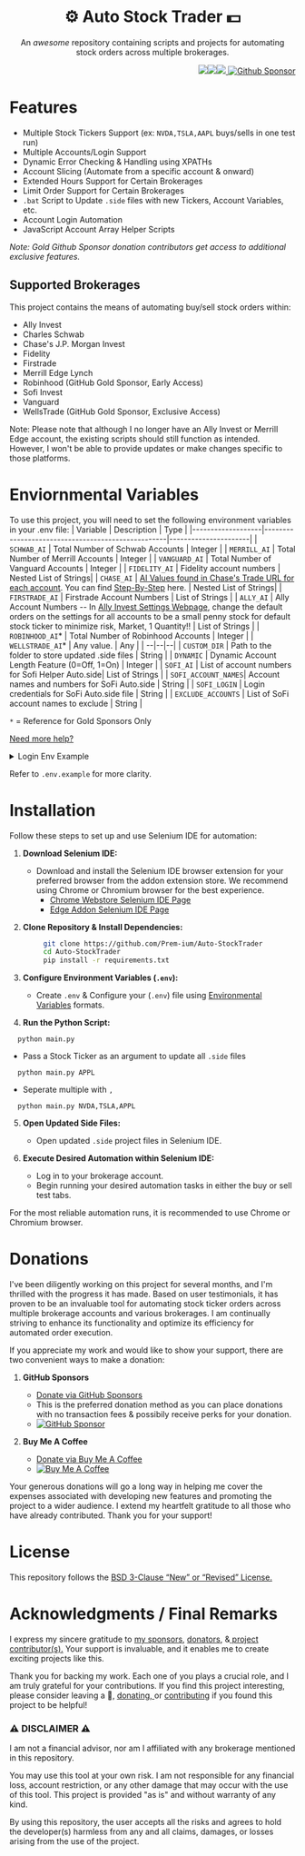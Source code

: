 <h1 align="center"> ⚙️ Auto Stock Trader 💵 </h1>

<p align="center">An <i>awesome</i> repository containing scripts and projects for automating stock orders across multiple brokerages.</p>

<p align="right"><img src="https://img.shields.io/badge/python-3670A0?style=for-the-badge&logo=python&logoColor=ffdd54"/><img src="https://img.shields.io/badge/-selenium-%43B02A?style=for-the-badge&logo=selenium&logoColor=white"/><img src="https://img.shields.io/badge/javascript-%23323330.svg?style=for-the-badge&logo=javascript&logoColor=%23F7DF1E"/><a href="https://github.com/sponsors/Prem-ium" target="_blank">
        <img src="https://img.shields.io/badge/sponsor-30363D?style=for-the-badge&logo=GitHub-Sponsors&logoColor=#EA4AA" alt="Github Sponsor"/></a></p>

# Features
- Multiple Stock Tickers Support (ex: `NVDA,TSLA,AAPL` buys/sells in one test run)
- Multiple Accounts/Login Support 
- Dynamic Error Checking & Handling using XPATHs
- Account Slicing (Automate from a specific account & onward)
- Extended Hours Support for Certain Brokerages
- Limit Order Support for Certain Brokerages
- `.bat` Script to Update `.side` files with new Tickers, Account Variables, etc.
- Account Login Automation 
- JavaScript Account Array Helper Scripts

*Note: Gold Github Sponsor donation contributors get access to additional exclusive features.*

## Supported Brokerages
This project contains the means of automating buy/sell stock orders within:

- Ally Invest
- Charles Schwab
- Chase's J.P. Morgan Invest
- Fidelity
- Firstrade
- Merrill Edge Lynch
- Robinhood (GitHub Gold Sponsor, Early Access)
- Sofi Invest
- Vanguard
- WellsTrade (GitHub Gold Sponsor, Exclusive Access)

Note: Please note that although I no longer have an Ally Invest or Merrill Edge account, the existing scripts should still function as intended. However, I won't be able to provide updates or make changes specific to those platforms.

# Enviornmental Variables
To use this project, you will need to set the following environment variables in your .env file:
| Variable          | Description                                       | Type                 |
|-------------------|---------------------------------------------------|----------------------|
| `SCHWAB_AI`         | Total Number of Schwab Accounts                  | Integer              |
| `MERRILL_AI`      | Total Number of Merrill Accounts                 | Integer              |
| `VANGUARD_AI`       | Total Number of Vanguard Accounts  | Integer       |
| `FIDELITY_AI`       | Fidelity account numbers                          | Nested List of Strings|
| `CHASE_AI`          | [AI Values found in Chase's Trade URL for each account](https://user-images.githubusercontent.com/80719066/216079858-746af166-8387-41ad-9564-dd0c6285eb39.png). You can find [Step-By-Step](https://github.com/Prem-ium/Auto-StockTrader/blob/main/src/README.MD#chase-automation) here.           | Nested List of Strings| 
| `FIRSTRADE_AI`      | Firstrade Account Numbers | List of Strings       |
| `ALLY_AI`           | Ally Account Numbers -- In [Ally Invest Settings Webpage](https://live.invest.ally.com/settings), change the default orders on the settings for all accounts to be a small penny stock for default stock ticker to minimize risk, Market, 1 Quantity!! | List of Strings       |
| `ROBINHOOD_AI`*    | Total Number of Robinhood Accounts                 | Integer              |
| `WELLSTRADE_AI`*    | Any value.                 | Any              |
| --|--|--|
| `CUSTOM_DIR`        | Path to the folder to store updated .side files  | String               |
| `DYNAMIC`           | Dynamic Account Length Feature (0=Off, 1=On)    | Integer              |
| `SOFI_AI`           | List of account numbers for Sofi Helper Auto.side| List of Strings       |
| `SOFI_ACCOUNT_NAMES`| Account names and numbers for SoFi Auto.side    | String               |
| `SOFI_LOGIN`        | Login credentials for SoFi Auto.side file       | String               |
| `EXCLUDE_ACCOUNTS`  | List of SoFi account names to exclude           | String               |

`*` = Reference for Gold Sponsors Only

[Need more help?](https://github.com/Prem-ium/Auto-StockTrader/blob/main/src/README.MD) 


<details>
  <summary>Login Env Example</summary>
  <p>

  If you prefer, you can store your login information in a `.env` file to automatically open and log in to any brokerage. However, I strongly advise against this practice. Instead, I recommend using the login test to open the login URL and manually log in. Storing credentials in a `.side` file is  discouraged due to security reasons. Multiple account credentials are separated by the `:` character.

  Please note that the login test is a best-try approach. Some brokerages, like Chase, may block automated logins, but you can quickly fill out the user/password information manually if you choose to use this tool.
  </p>
  
  | Variable          | Description                                   | Type    | Example                        |
  |-------------------|-----------------------------------------------|---------|--------------------------------|
  | `CHASE_LOGIN`     | Chase Account Credentials                     | String  | CHASE_LOGIN="USERNAME:PASSWORD" |
  | `FIDELITY_LOGIN`  | Fidelity Account Credentials                  | String  | FIDELITY_LOGIN="USERNAME:PASSWORD"|
  | `FIRSTADE_LOGIN`  | Firstrade Account Credentials                 | String  | FIRSTADE_LOGIN="USERNAME:PASSWORD"|
  | `MERRILL_LOGIN`   | Merrill Account Credentials                    | String  | MERRILL_LOGIN="USERNAME:PASSWORD"|
  | `SCHWAB_LOGIN`    | Schwab Account Credentials                     | String  | SCHWAB_LOGIN="USERNAME:PASSWORD" |
  | `ALLY_LOGIN`      | Ally Account Credentials                       | String  | ALLY_LOGIN="USERNAME:PASSWORD"   |
  | `VANGUARD_LOGIN`  | Vanguard Account Credentials                   | String  | VANGUARD_LOGIN="USERNAME:PASSWORD"|
</details>



Refer to `.env.example` for more clarity.

# Installation

Follow these steps to set up and use Selenium IDE for automation:

1. **Download Selenium IDE:**
   - Download and install the Selenium IDE browser extension for your preferred browser from the addon extension store. We recommend using Chrome or Chromium browser for the best experience.
     - [Chrome Webstore Selenium IDE Page](https://chrome.google.com/webstore/detail/selenium-ide/mooikfkahbdckldjjndioackbalphokd)
     - [Edge Addon Selenium IDE Page](https://microsoftedge.microsoft.com/addons/detail/selenium-ide/ajdpfmkffanmkhejnopjppegokpogffp)

2. **Clone Repository & Install Dependencies:**
   ```bash
        git clone https://github.com/Prem-ium/Auto-StockTrader
        cd Auto-StockTrader
        pip install -r requirements.txt
    ```
    
3. **Configure Environment Variables (`.env`):**
    - Create `.env` & Configure your (`.env`) file using [Environmental Variables](https://github.com/Prem-ium/Auto-StockTrader#environmental-variables) formats.

4. **Run the Python Script:**
  ```
    python main.py
  ```

  - Pass a Stock Ticker as an argument to update all `.side` files

  ```
    python main.py APPL
  ```

  - Seperate multiple with `,`
  ```bsh
    python main.py NVDA,TSLA,APPL
  ```

5. **Open Updated Side Files:**
   - Open updated `.side` project files in Selenium IDE.

6. **Execute Desired Automation within Selenium IDE:**
   - Log in to your brokerage account.
   - Begin running your desired automation tasks in either the buy or sell test tabs.

For the most reliable automation runs, it is recommended to use Chrome or Chromium browser.

# Donations

I've been diligently working on this project for several months, and I'm thrilled with the progress it has made. Based on user testimonials, it has proven to be an invaluable tool for automating stock ticker orders across multiple brokerage accounts and various brokerages. I am continually striving to enhance its functionality and optimize its efficiency for automated order execution.

If you appreciate my work and would like to show your support, there are two convenient ways to make a donation:

1. **GitHub Sponsors**
   - [Donate via GitHub Sponsors](https://github.com/sponsors/Prem-ium)
   - This is the preferred donation method as you can place donations with no transaction fees & possibily receive perks for your donation.
   - [![GitHub Sponsor](https://img.shields.io/badge/sponsor-30363D?style=for-the-badge&logo=GitHub-Sponsors&logoColor=#EA4AAA)](https://github.com/sponsors/Prem-ium)

2. **Buy Me A Coffee**
   - [Donate via Buy Me A Coffee](https://www.buymeacoffee.com/prem.ium)
   - [![Buy Me A Coffee](https://img.shields.io/badge/Buy%20Me%20a%20Coffee-ffdd00?style=for-the-badge&logo=buy-me-a-coffee&logoColor=black)](https://www.buymeacoffee.com/prem.ium)

Your generous donations will go a long way in helping me cover the expenses associated with developing new features and promoting the project to a wider audience. I extend my heartfelt gratitude to all those who have already contributed. Thank you for your support!

# License
This repository follows the [BSD 3-Clause “New” or “Revised” License.](https://choosealicense.com/licenses/bsd-3-clause/#)

# Acknowledgments / Final Remarks
I express my sincere gratitude to <a href="https://github.com/sponsors/Prem-ium">my sponsors</a>, <a href="https://www.buymeacoffee.com/prem.ium" target="_blank">donators</a>, &<a href="https://github.com/Prem-ium/Auto-StockTrader/graphs/contributors" target="_blank"> project contributor(s).</a>  Your support is invaluable, and it enables me to create exciting projects like this.

Thank you for backing my work. Each one of you plays a crucial role, and I am truly grateful for your contributions.
If you find this project interesting, please consider leaving a :star2:, <a href="https://github.com/sponsors/Prem-ium">donating, </a> or <a href="https://github.com/Prem-ium/Auto-StockTrader/graphs/contributors" target="_blank">contributing</a> if you found this project to be helpful!

### ⚠️ DISCLAIMER ⚠️
I am not a financial advisor, nor am I affiliated with any brokerage mentioned in this repository. 

You may use this tool at your own risk. I am not responsible for any financial loss, account restriction, or any other damage that may occur with the use of this tool. This project is provided "as is" and without warranty of any kind. 

By using this repository, the user accepts all the risks and agrees to hold the developer(s) harmless from any and all claims, damages, or losses arising from the use of the project. 
